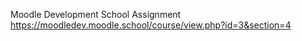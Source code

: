 Moodle Development School Assignment
https://moodledev.moodle.school/course/view.php?id=3&section=4
